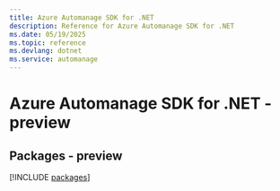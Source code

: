 ```yaml
---
title: Azure Automanage SDK for .NET
description: Reference for Azure Automanage SDK for .NET
ms.date: 05/19/2025
ms.topic: reference
ms.devlang: dotnet
ms.service: automanage
---
```

# Azure Automanage SDK for .NET - preview
## Packages - preview
[!INCLUDE [packages](automanage-index.md)]